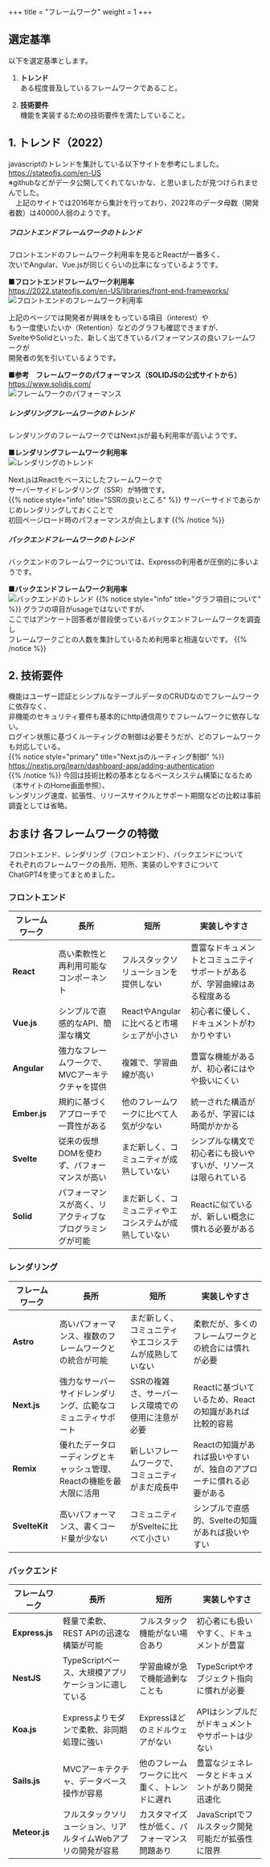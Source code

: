+++
title = "フレームワーク"
weight = 1
+++
## 選定基準
以下を選定基準とします。
1. **トレンド**  
  ある程度普及しているフレームワークであること。
    
2. **技術要件**  
   機能を実装するための技術要件を満たしていること。  


## 1. トレンド（2022）
javascriptのトレンドを集計している以下サイトを参考にしました。  
https://stateofjs.com/en-US  
※githubなどがデータ公開してくれてないかな、と思いましたが見つけられませんでした。  
　上記のサイトでは2016年から集計を行っており、2022年のデータ母数（開発者数）は40000人弱のようです。

##### フロントエンドフレームワークのトレンド
フロントエンドのフレームワーク利用率を見るとReactが一番多く、  
次いでAngular、Vue.jsが同じくらいの比率になっているようです。  

**■フロントエンドフレームワーク利用率**  
https://2022.stateofjs.com/en-US/libraries/front-end-frameworks/
![フロントエンドのフレームワーク利用率](/images/trend-frontend.png)  

上記のページでは開発者が興味をもっている項目（interest）や  
もう一度使いたいか（Retention）などのグラフも確認できますが、  
SvelteやSolidといった、新しく出てきているパフォーマンスの良いフレームワークが  
開発者の気を引いているようです。  

**■参考　フレームワークのパフォーマンス（SOLIDJSの公式サイトから）**  
https://www.solidjs.com/  
![フレームワークのパフォーマンス](/images/performance-frontend.png)  

##### レンダリングフレームワークのトレンド
レンダリングのフレームワークではNext.jsが最も利用率が高いようです。  

**■レンダリングフレームワーク利用率**  
![レンダリングのトレンド](/images/trend-rendering.png)  

Next.jsはReactをベースにしたフレームワークで  
サーバーサイドレンダリング（SSR）が特徴です。  
{{% notice style="info" title="SSRの良いところ" %}}
サーバーサイドであらかじめレンダリングしておくことで  
初回ページロード時のパフォーマンスが向上します
{{% /notice %}}

##### バックエンドフレームワークのトレンド
バックエンドのフレームワークについては、Expressの利用者が圧倒的に多いようです。  

**■バックエンドフレームワーク利用率**  
![バックエンドのトレンド](/images/trend-backend.png)
{{% notice style="info" title="グラフ項目について" %}}
グラフの項目がusageではないですが、  
ここではアンケート回答者が普段使っているバックエンドフレームワークを調査し  
フレームワークごとの人数を集計しているため利用率と相違ないです。
{{% /notice %}}

## 2. 技術要件
機能はユーザー認証とシンプルなテーブルデータのCRUDなのでフレームワークに依存なく、  
非機能のセキュリティ要件も基本的にhttp通信周りでフレームワークに依存しない。  
ログイン状態に基づくルーティングの制御は必要そうだが、どのフレームワークも対応している。  
{{% notice style="primary" title="Next.jsのルーティング制御" %}}
https://nextjs.org/learn/dashboard-app/adding-authentication  
{{% /notice %}}
今回は技術比較の基本となるベースシステム構築になるため（本サイトのHome画面参照）、  
レンダリング速度、拡張性、リリースサイクルとサポート期間などの比較は事前調査としては省略。  

## おまけ 各フレームワークの特徴
フロントエンド、レンダリング（フロントエンド）、バックエンドについて  
それぞれのフレームワークの長所、短所、実装のしやすさについて  
ChatGPT4を使ってまとめました。


### フロントエンド
| フレームワーク | 長所 | 短所 | 実装しやすさ |
|----------------|-----------------------------------------------------|-------------------------------------------------------------|--------------------------------------------------------------------------------------|
| **React** | 高い柔軟性と再利用可能なコンポーネント | フルスタックソリューションを提供しない | 豊富なドキュメントとコミュニティサポートがあるが、学習曲線はある程度ある |
| **Vue.js** | シンプルで直感的なAPI、簡潔な構文 | ReactやAngularに比べると市場シェアが小さい | 初心者に優しく、ドキュメントがわかりやすい |
| **Angular** | 強力なフレームワークで、MVCアーキテクチャを提供 | 複雑で、学習曲線が高い | 豊富な機能があるが、初心者にはやや扱いにくい |
| **Ember.js** | 規約に基づくアプローチで一貫性がある | 他のフレームワークに比べて人気が少ない | 統一された構造があるが、学習には時間がかかる |
| **Svelte** | 従来の仮想DOMを使わず、パフォーマンスが高い | まだ新しく、コミュニティが成熟していない | シンプルな構文で初心者にも扱いやすいが、リソースは限られている |
| **Solid** | パフォーマンスが高く、リアクティブなプログラミングが可能 | まだ新しく、コミュニティやエコシステムが成熟していない | Reactに似ているが、新しい概念に慣れる必要がある |

### レンダリング
| フレームワーク | 長所 | 短所 | 実装しやすさ |
|----------------|-------------------------------------------------|---------------------------------------------------------|-----------------------------------------------------------------------------------|
| **Astro** | 高いパフォーマンス、複数のフレームワークとの統合が可能 | まだ新しく、コミュニティやエコシステムが成熟していない | 柔軟だが、多くのフレームワークとの統合には慣れが必要 |
| **Next.js** | 強力なサーバーサイドレンダリング、広範なコミュニティサポート | SSRの複雑さ、サーバーレス環境での使用に注意が必要 | Reactに基づいているため、Reactの知識があれば比較的容易 |
| **Remix** | 優れたデータローディングとキャッシュ管理、Reactの機能を最大限に活用 | 新しいフレームワークで、コミュニティがまだ成長中 | Reactの知識があれば扱いやすいが、独自のアプローチに慣れる必要がある |
| **SvelteKit** | 高いパフォーマンス、書くコード量が少ない | コミュニティがSvelteに比べて小さい | シンプルで直感的、Svelteの知識があれば扱いやすい |


### バックエンド
| フレームワーク | 長所 | 短所 | 実装しやすさ |
|----------------|------------------------------------------|------------------------------------|---------------------------------------------|
| **Express.js** | 軽量で柔軟、REST APIの迅速な構築が可能 | フルスタック機能がない場合あり | 初心者にも扱いやすく、ドキュメントが豊富 |
| **NestJS** | TypeScriptベース、大規模アプリケーションに適している | 学習曲線が急で機能過剰なことも | TypeScriptやオブジェクト指向に慣れが必要 |
| **Koa.js** | Expressよりモダンで柔軟、非同期処理に強い | Expressほどのミドルウェアがない | APIはシンプルだがドキュメントやサポートは少ない |
| **Sails.js** | MVCアーキテクチャ、データベース操作が容易 | 他のフレームワークに比べ重く、トレンドに遅れ | 豊富なジェネレータとドキュメントがあり開発迅速化 |
| **Meteor.js** | フルスタックソリューション、リアルタイムWebアプリの開発が容易 | カスタマイズ性が低く、パフォーマンス問題あり | JavaScriptでフルスタック開発可能だが拡張性に限界 |




